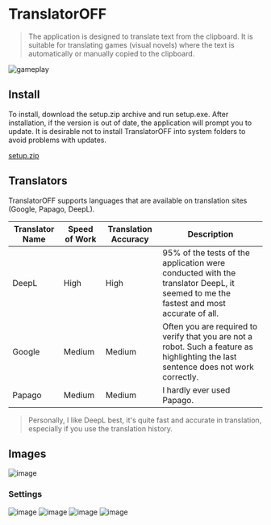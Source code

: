 # TranslatorOFF

> The application is designed to translate text from the clipboard. It is suitable for translating games (visual novels) where the text is automatically or manually copied to the clipboard.

![gameplay](gameplay.gif)

## Install

To install, download the setup.zip archive and run setup.exe. After installation, if the version is out of date, the application will prompt you to update. It is desirable not to install TranslatorOFF into system folders to avoid problems with updates.

[setup.zip](https://github.com/Camyil-89/TranslatorOFF-Update/files/11548264/setup.zip)

## Translators

TranslatorOFF supports languages that are available on translation sites (Google, Papago, DeepL).

| Translator Name | Speed of Work | Translation Accuracy | Description |
|-----------------|---------------|----------------------|-------------|
|DeepL|High|High|95% of the tests of the application were conducted with the translator DeepL, it seemed to me the fastest and most accurate of all. |
|Google|Medium|Medium|Often you are required to verify that you are not a robot. Such a feature as highlighting the last sentence does not work correctly.|
|Papago|Medium|Medium|I hardly ever used Papago.|

> Personally, I like DeepL best, it's quite fast and accurate in translation, especially if you use the translation history.

## Images

![image](https://github.com/Camyil-89/TranslatorOFF-Update/assets/76705837/12b21d3d-3ef7-4b5f-a8de-e89c6bb72471)

### Settings

![image](https://github.com/Camyil-89/TranslatorOFF-Update/assets/76705837/abee46eb-bab0-4389-8343-a6d47db1ae6f)
![image](https://github.com/Camyil-89/TranslatorOFF-Update/assets/76705837/19de6aae-0bcd-4003-ad07-d8c64124f71f)
![image](https://github.com/Camyil-89/TranslatorOFF-Update/assets/76705837/ee4d305b-06bb-4c7d-b8e2-a635284b112a)
![image](https://github.com/Camyil-89/TranslatorOFF-Update/assets/76705837/e8e3b7b3-0e93-49c8-8426-5f321feb7d95)
